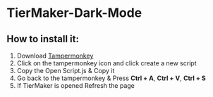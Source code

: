 # TierMaker-Dark-Mode

## How to install it:

<ol>
  <li>Download <a href="https://chrome.google.com/webstore/detail/tampermonkey/dhdgffkkebhmkfjojejmpbldmpobfkfo/related" target="_blank">Tampermonkey</a></li>
  <li>Click on the tampermonkey icon and click create a new script</li>
  <li>Copy the Open Script.js & Copy it</li>
  <li>Go back to the tampermonkey & Press <b>Ctrl + A</b>, <b>Ctrl + V</b>, <b>Ctrl + S</b></li>
  <li>If TierMaker is opened Refresh the page</li>
</ol>
